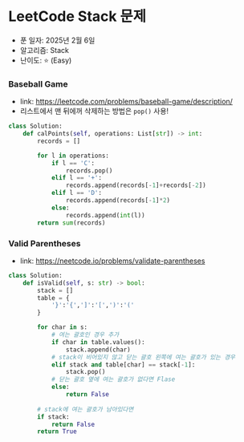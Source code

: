 # LeetCode Stack 문제

- 푼 일자: 2025년 2월 6일
- 알고리즘: Stack
- 난이도: ⭐️ (Easy)

### Baseball Game

- link: https://leetcode.com/problems/baseball-game/description/
- 리스트에서 맨 뒤에꺼 삭제하는 방법은 `pop()` 사용! 

```py
class Solution:
    def calPoints(self, operations: List[str]) -> int:
        records = []

        for l in operations:
            if l == 'C':
                records.pop()
            elif l == '+':
                records.append(records[-1]+records[-2])
            elif l == 'D':
                records.append(records[-1]*2)
            else:
                records.append(int(l))
        return sum(records)
```

### Valid Parentheses

- link: https://neetcode.io/problems/validate-parentheses

```py
class Solution:
    def isValid(self, s: str) -> bool:
        stack = []
        table = {
            '}':'{',']':'[',')':'('
        }

        for char in s:
            # 여는 괄호인 경우 추가
            if char in table.values():
                stack.append(char)
            # stack이 비어있지 않고 닫는 괄호 왼쪽에 여는 괄호가 있는 경우
            elif stack and table[char] == stack[-1]:
                stack.pop()
            # 닫는 괄호 옆에 여는 괄호가 없다면 Flase
            else:
                return False
        
        # stack에 여는 괄호가 남아있다면 
        if stack:
            return False
        return True
```